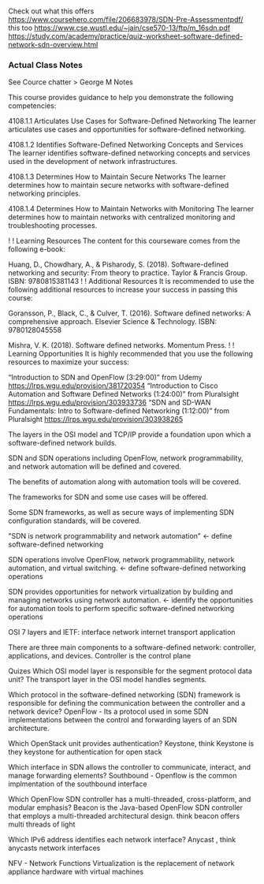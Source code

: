 #
Check out what this offers
https://www.coursehero.com/file/206683978/SDN-Pre-Assessmentpdf/
this too
https://www.cse.wustl.edu/~jain/cse570-13/ftp/m_16sdn.pdf
https://study.com/academy/practice/quiz-worksheet-software-defined-network-sdn-overview.html

### Actual Class Notes 
See Cource chatter > George M Notes

This course provides guidance to help you demonstrate the following competencies:

4108.1.1 Articulates Use Cases for Software-Defined Networking 
The learner articulates use cases and opportunities for software-defined networking.

4108.1.2 Identifies Software-Defined Networking Concepts and Services
The learner identifies software-defined networking concepts and services used in the development of network infrastructures. 

4108.1.3 Determines How to Maintain Secure Networks 
The learner determines how to maintain secure networks with software-defined networking principles.  

4108.1.4 Determines How to Maintain Networks with Monitoring 
The learner determines how to maintain networks with centralized monitoring and troubleshooting processes. 

!
!
Learning Resources 
The content for this courseware comes from the following e-book: 

Huang, D., Chowdhary, A., & Pisharody, S. (2018). Software-defined networking and security: From theory to practice. Taylor & Francis Group. ISBN: 9780815381143
!
!
Additional Resources
It is recommended to use the following additional resources to increase your success in passing this course: 

Goransson, P., Black, C., & Culver, T. (2016). Software defined networks: A comprehensive approach. Elsevier Science & Technology. ISBN: 9780128045558 

Mishra, V. K. (2018). Software defined networks. Momentum Press.
!
!
Learning Opportunities
It is highly recommended that you use the following resources to maximize your success:

“Introduction to SDN and OpenFlow (3:29:00)” from Udemy   https://lrps.wgu.edu/provision/381720354
“Introduction to Cisco Automation and Software Defined Networks (1:24:00)” from Pluralsight  https://lrps.wgu.edu/provision/303933736
“SDN and SD-WAN Fundamentals: Intro to Software-defined Networking (1:12:00)” from Pluralsight https://lrps.wgu.edu/provision/303938265

The layers in the OSI model and TCP/IP provide a foundation upon which a software-defined network builds. 

SDN and SDN operations including OpenFlow, network programmability, and network automation will be defined and covered. 

The benefits of automation along with automation tools will be covered. 

The frameworks for SDN and some use cases will be offered. 

Some SDN frameworks, as well as secure ways of implementing SDN configuration standards, will be covered.

"SDN is network programmability and network automation" <- define software-defined networking

SDN operations involve OpenFlow, network programmability, network automation, and virtual switching.  <- define software-defined networking operations

SDN provides opportunities for network virtualization by building and managing networks using network automation. <- identify the opportunities for automation tools to perform specific software-defined networking operations


OSI 7 layers and IETF:
interface network
internet
transport
application


There are three main components to a software-defined network: controller, applications, and devices.
Controller is the control plane


Quizes
Which OSI model layer is responsible for the segment protocol data unit?
The transport layer in the OSI model handles segments.


Which protocol in the software-defined networking (SDN) framework is responsible for defining the communication between the controller and a network device?
OpenFlow - Its a protocol used in some SDN implementations between the control and forwarding layers of an SDN architecture.

Which OpenStack unit provides authentication?
Keystone, think Keystone is they keystone for authentication for open stack

Which interface in SDN allows the controller to communicate, interact, and manage forwarding elements?
Southbound - Openflow is the common implmentation of the southbound interface


Which OpenFlow SDN controller has a multi-threaded, cross-platform, and modular emphasis?
Beacon is the Java-based OpenFlow SDN controller that employs a multi-threaded architectural design.
think beacon offers multi threads of light

Which IPv6 address identifies each network interface?
Anycast , think anycasts network interfaces

NFV - Network Functions Virtualization is the replacement of network appliance hardware with virtual machines
